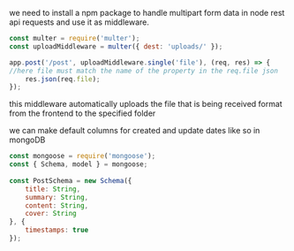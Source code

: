 we need to install a npm package to handle multipart form data in node rest api requests and use it as middleware.

```js
const multer = require('multer');
const uploadMiddleware = multer({ dest: 'uploads/' });

app.post('/post', uploadMiddleware.single('file'), (req, res) => {
//here file must match the name of the property in the req.file json
	res.json(req.file);
});
```

this middleware automatically uploads the file that is being received format from the frontend to the specified folder

we can make default columns for created and update dates like so in mongoDB
```js
const mongoose = require('mongoose');
const { Schema, model } = mongoose;
  
const PostSchema = new Schema({
    title: String,
    summary: String,
    content: String,
    cover: String
}, {
    timestamps: true
});
```
